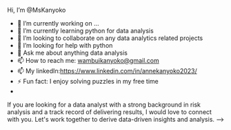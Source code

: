  Hi, I’m @MsKanyoko

- 🔭 I’m currently working on ...
- 🌱 I’m currently learning python for data analysis
- 👯 I’m looking to collaborate on any data analytics related projects
- 🤔 I’m looking for help with python
- 💬 Ask me about anything data analysis
- 📫 How to reach me: wambuikanyoko@gmail.com
- 📫 My linkedIn:https://www.linkedin.com/in/annekanyoko2023/
- ⚡ Fun fact: I enjoy solving puzzles in my free time
- 
If you are looking for a data analyst with a strong background in risk analysis and a track record of delivering results, I would love to connect with you. Let's work together to derive data-driven insights and analysis. 
-->
